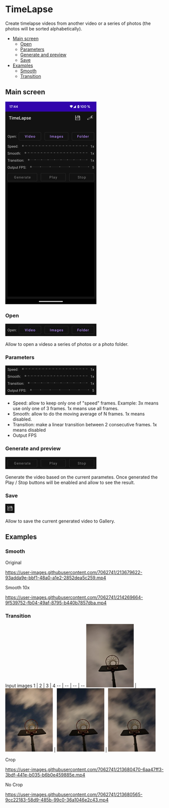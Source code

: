 # TimeLapse

Create timelapse videos from another video or a series of photos (the photos will be sorted alphabetically).

* [Main screen](#main-screen)
  * [Open](#open)
  * [Parameters](#parameters)
  * [Generate and preview](#generate-and-preview)
  * [Save](#save)
* [Examples](#examples)
  * [Smooth](#smooth)
  * [Transition](#transition)

## Main screen
![](screenshots/main_screen_small.jpg)


### Open
![](screenshots/source.jpg)

Allow to open a videso a series of photos or a photo folder.

### Parameters
![](screenshots/parameters.jpg)

* Speed: allow to keep only one of "speed" frames. Example: 3x means use only one of 3 frames. 1x means use all frames.
* Smooth: allow to do the moving average of N frames. 1x means disabled.
* Transition: make a linear transition between 2 consecutive frames. 1x means disabled
* Output FPS

### Generate and preview
![](screenshots/generate.jpg)

Generate the video based on the current parametes.
Once generated the Play / Stop buttons will be enabled and allow to see the result.

### Save
![](screenshots/menu_save.jpg)

Allow to save the current generated video to Gallery.

## Examples

### Smooth

Original

https://user-images.githubusercontent.com/7062741/213679622-93adda9e-bbf1-48a0-a1e2-2852dea5c259.mp4

Smooth 10x

https://user-images.githubusercontent.com/7062741/214269664-9f539752-fb04-49af-8795-b440b7857dba.mp4

### Transition

Input images
1 | 2 | 3 | 4
-- | -- | -- | --
![](examples/transition/input_1_small.jpg) | ![](examples/transition/input_2_small.jpg) | ![](examples/transition/input_3_small.jpg) | ![](examples/transition/input_4_small.jpg)

Crop

https://user-images.githubusercontent.com/7062741/213680470-6aa47ff3-3bdf-441e-b035-b6b0e459885e.mp4

No Crop

https://user-images.githubusercontent.com/7062741/213680565-9cc22183-58d9-485b-99c0-36a1046e2c43.mp4

